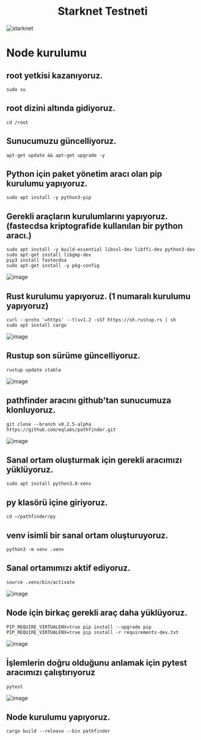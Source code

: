# <h1 align="center">Starknet Testneti</h1>

![starknet](https://user-images.githubusercontent.com/73015593/181306567-6d7b8819-2d73-4872-89be-00086a8609ae.jpg)

# Node kurulumu

## root yetkisi kazanıyoruz.
```
sudo su
```

## root dizini altında gidiyoruz.
```
cd /root
```

## Sunucumuzu güncelliyoruz.
```
apt-get update && apt-get upgrade -y
```

## Python için paket yönetim aracı olan pip kurulumu yapıyoruz.
```
sudo apt install -y python3-pip
```

## Gerekli araçların kurulumlarını yapıyoruz. (fastecdsa kriptografide kullanılan bir python aracı.)
```
sudo apt install -y build-essential libssl-dev libffi-dev python3-dev
sudo apt-get install libgmp-dev
pip3 install fastecdsa
sudo apt-get install -y pkg-config
```
![image](https://user-images.githubusercontent.com/73015593/181313569-65539667-347a-40a7-a646-9061857c189c.png)


## Rust kurulumu yapıyoruz. (1 numaralı kurulumu yapıyoruz)
```
curl --proto '=https' --tlsv1.2 -sSf https://sh.rustup.rs | sh
sudo apt install cargo
```
![image](https://user-images.githubusercontent.com/73015593/181313689-5dca6c5e-9f9b-4e02-85ba-4171bfef6a58.png)


## Rustup son sürüme güncelliyoruz.
```
rustup update stable
```
![image](https://user-images.githubusercontent.com/73015593/181327056-5e4e3cb5-e208-4773-a090-2961fb785ae3.png)

## pathfinder aracını github'tan sunucumuza klonluyoruz.
```
git clone --branch v0.2.5-alpha https://github.com/eqlabs/pathfinder.git
```
![image](https://user-images.githubusercontent.com/73015593/181339554-48f6af5a-9a3c-4314-8873-f7a1a5522143.png)

## Sanal ortam oluşturmak için gerekli aracımızı yüklüyoruz.
```
sudo apt install python3.8-venv
```

## py klasörü içine giriyoruz.
```
cd ~/pathfinder/py
```

## venv isimli bir sanal ortam oluşturuyoruz.
```
python3 -m venv .venv
```

## Sanal ortamımızı aktif ediyoruz.
```
source .venv/bin/activate
```
![image](https://user-images.githubusercontent.com/73015593/181342338-300694e9-d071-4a84-bda9-82289b606d2f.png)

## Node için birkaç gerekli araç daha yüklüyoruz.
```
PIP_REQUIRE_VIRTUALENV=true pip install --upgrade pip
PIP_REQUIRE_VIRTUALENV=true pip install -r requirements-dev.txt
```
![image](https://user-images.githubusercontent.com/73015593/181342478-467457fb-5686-4826-a705-0c39a3fb013f.png)

## İşlemlerin doğru olduğunu anlamak için pytest aracımızı çalıştırıyoruz
```
pytest
```
![image](https://user-images.githubusercontent.com/73015593/181343021-68319d0c-b3b1-49d7-94c7-cf3e1d719c31.png)

## Node kurulumu yapıyoruz.
```
cargo build --release --bin pathfinder
```















